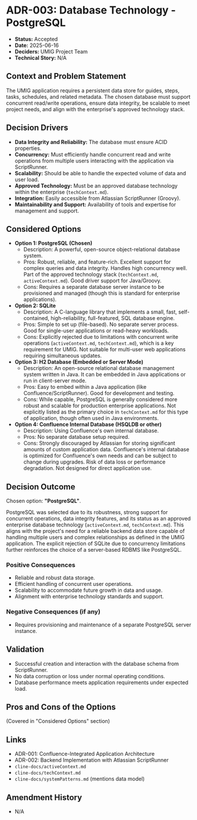 # ADR-003: Database Technology - PostgreSQL

*   **Status:** Accepted
*   **Date:** 2025-06-16
*   **Deciders:** UMIG Project Team
*   **Technical Story:** N/A

## Context and Problem Statement

The UMIG application requires a persistent data store for guides, steps, tasks, schedules, and related metadata. The chosen database must support concurrent read/write operations, ensure data integrity, be scalable to meet project needs, and align with the enterprise's approved technology stack.

## Decision Drivers

*   **Data Integrity and Reliability:** The database must ensure ACID properties.
*   **Concurrency:** Must efficiently handle concurrent read and write operations from multiple users interacting with the application via ScriptRunner.
*   **Scalability:** Should be able to handle the expected volume of data and user load.
*   **Approved Technology:** Must be an approved database technology within the enterprise (`techContext.md`).
*   **Integration:** Easily accessible from Atlassian ScriptRunner (Groovy).
*   **Maintainability and Support:** Availability of tools and expertise for management and support.

## Considered Options

*   **Option 1: PostgreSQL (Chosen)**
    *   Description: A powerful, open-source object-relational database system.
    *   Pros: Robust, reliable, and feature-rich. Excellent support for complex queries and data integrity. Handles high concurrency well. Part of the approved technology stack (`techContext.md`, `activeContext.md`). Good driver support for Java/Groovy.
    *   Cons: Requires a separate database server instance to be provisioned and managed (though this is standard for enterprise applications).
*   **Option 2: SQLite**
    *   Description: A C-language library that implements a small, fast, self-contained, high-reliability, full-featured, SQL database engine.
    *   Pros: Simple to set up (file-based). No separate server process. Good for single-user applications or read-heavy workloads.
    *   Cons: Explicitly rejected due to limitations with concurrent write operations (`activeContext.md`, `techContext.md`), which is a key requirement for UMIG. Not suitable for multi-user web applications requiring simultaneous updates.
*   **Option 3: H2 Database (Embedded or Server Mode)**
    *   Description: An open-source relational database management system written in Java. It can be embedded in Java applications or run in client-server mode.
    *   Pros: Easy to embed within a Java application (like Confluence/ScriptRunner). Good for development and testing.
    *   Cons: While capable, PostgreSQL is generally considered more robust and scalable for production enterprise applications. Not explicitly listed as the primary choice in `techContext.md` for this type of application, though often used in Java environments.
*   **Option 4: Confluence Internal Database (HSQLDB or other)**
    *   Description: Using Confluence's own internal database.
    *   Pros: No separate database setup required.
    *   Cons: Strongly discouraged by Atlassian for storing significant amounts of custom application data. Confluence's internal database is optimized for Confluence's own needs and can be subject to change during upgrades. Risk of data loss or performance degradation. Not designed for direct application use.

## Decision Outcome

Chosen option: **"PostgreSQL"**.

PostgreSQL was selected due to its robustness, strong support for concurrent operations, data integrity features, and its status as an approved enterprise database technology (`activeContext.md`, `techContext.md`). This aligns with the project's need for a reliable backend data store capable of handling multiple users and complex relationships as defined in the UMIG application. The explicit rejection of SQLite due to concurrency limitations further reinforces the choice of a server-based RDBMS like PostgreSQL.

### Positive Consequences

*   Reliable and robust data storage.
*   Efficient handling of concurrent user operations.
*   Scalability to accommodate future growth in data and usage.
*   Alignment with enterprise technology standards and support.

### Negative Consequences (if any)

*   Requires provisioning and maintenance of a separate PostgreSQL server instance.

## Validation

*   Successful creation and interaction with the database schema from ScriptRunner.
*   No data corruption or loss under normal operating conditions.
*   Database performance meets application requirements under expected load.

## Pros and Cons of the Options

(Covered in "Considered Options" section)

## Links

*   ADR-001: Confluence-Integrated Application Architecture
*   ADR-002: Backend Implementation with Atlassian ScriptRunner
*   `cline-docs/activeContext.md`
*   `cline-docs/techContext.md`
*   `cline-docs/systemPatterns.md` (mentions data model)

## Amendment History

*   N/A